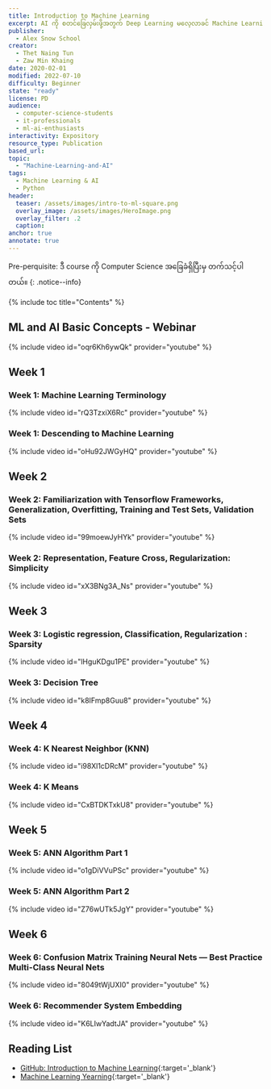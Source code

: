 ```yaml
---
title: Introduction to Machine Learning
excerpt: AI ကို စတင်ခြေလှမ်းဖို့အတွက် Deep Learning မလေ့လာခင် Machine Learning ရဲ့ basics တွေ ဖြစ်တဲ့ ML Algorithms ၊ ကိုယ် train ချင်တဲ့ Datasets အကြောင်း၊ Accuracy နဲ့ Loss ဆိုတာတွေ အစရှိတဲ့ Theory and Basics တွေအကြောင်းသင်ကြားပေးမှာဖြစ်ပါတယ်။
publisher:
  - Alex Snow School
creator:
  - Thet Naing Tun
  - Zaw Min Khaing 
date: 2020-02-01
modified: 2022-07-10
difficulty: Beginner
state: "ready"
license: PD
audience:
  - computer-science-students
  - it-professionals
  - ml-ai-enthusiasts
interactivity: Expository
resource_type: Publication
based_url: 
topic:
  - "Machine-Learning-and-AI"
tags:
  - Machine Learning & AI
  - Python
header:
  teaser: /assets/images/intro-to-ml-square.png
  overlay_image: /assets/images/HeroImage.png
  overlay_filter: .2
  caption: 
anchor: true
annotate: true
---
```


Pre-perquisite: ဒီ course ကို Computer Science အခြေခံရှိပြီးမှ တက်သင့်ပါတယ်။ 
{: .notice--info}

{% include toc title="Contents" %}

## ML and AI Basic Concepts - Webinar


{% include video id="oqr6Kh6ywQk" provider="youtube" %}

## Week 1

### Week 1: Machine Learning Terminology

{% include video id="rQ3TzxiX6Rc" provider="youtube" %}


### Week 1: Descending to Machine Learning

{% include video id="oHu92JWGyHQ" provider="youtube" %}

## Week 2

### Week 2: Familiarization with Tensorflow Frameworks, Generalization, Overfitting, Training and Test Sets, Validation Sets

{% include video id="99moewJyHYk" provider="youtube" %}

### Week 2: Representation, Feature Cross, Regularization: Simplicity

{% include video id="xX3BNg3A_Ns" provider="youtube" %}

## Week 3

### Week 3: Logistic regression, Classification, Regularization : Sparsity

{% include video id="lHguKDgu1PE" provider="youtube" %}

### Week 3: Decision Tree

{% include video id="k8IFmp8Guu8" provider="youtube" %}


## Week 4

### Week 4: K Nearest Neighbor (KNN)

{% include video id="i98Xl1cDRcM" provider="youtube" %}

### Week 4: K Means

{% include video id="CxBTDKTxkU8" provider="youtube" %}

## Week 5

### Week 5: ANN Algorithm Part 1

{% include video id="o1gDiVVuPSc" provider="youtube" %}

### Week 5: ANN Algorithm Part 2

{% include video id="Z76wUTk5JgY" provider="youtube" %}

## Week 6

### Week 6: Confusion Matrix Training Neural Nets — Best Practice Multi-Class Neural Nets

{% include video id="8049tWjUXI0" provider="youtube" %}

### Week 6: Recommender System Embedding

{% include video id="K6LIwYadtJA" provider="youtube" %}

## Reading List

- [GitHub: Introduction to Machine Learning](https://github.com/alexsnowschool/introduction-to-machine-learning){:target='_blank'}
- [Machine Learning Yearning](https://drive.google.com/file/d/1s1tasgwaEgh4LVAYZ-AEu5nJrvueBQiN/view?usp=sharing){:target='_blank'}
